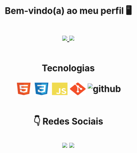 <h1 align="center">Bem-vindo(a) ao meu perfil 🖥️<h1>

<div align="center">
  <a href="https://github.com/Marvin1423">
  <img height="165em" src="https://github-readme-stats.vercel.app/api?username=Marvin1423&show_icons=true&theme=transparent"/>     </a>
  <a href="https://github-readme-stats.vercel.app/api/top-langs/? username=Marvin1423&layout=compact&langs_count=6&theme=transparent" target="_blank"><img height="165em" src="https://github-readme-stats.vercel.app/api/top-langs/?username=Marvin1423&layout=compact&langs_count=6&theme=transparent"/></a>
</div>
<div align="center" valign="top"><br>
 <p>Tecnologias</p>

  <img align="center" alt="HTML" height="40" width="50" src="https://raw.githubusercontent.com/devicons/devicon/master/icons/html5/html5-original.svg">
  <img align="center" alt="CSS" height="40" width="50" src="https://raw.githubusercontent.com/devicons/devicon/master/icons/css3/css3-original.svg">
  <img align="center" alt="Js" height="40" width="50" src="https://raw.githubusercontent.com/devicons/devicon/master/icons/javascript/javascript-plain.svg">
  <img align="center" alt="git" height="40" width="50" src="https://raw.githubusercontent.com/devicons/devicon/master/icons/git/git-original.svg">
  <img align="center" alt="github" height="45" width="45" src="https://cdn-icons-png.flaticon.com/512/536/536452.png">
 </div><br>
 
<div align="center">
    <p>👇 Redes Sociais</p>
   <a href="www.linkedin.com/in/arthur1423" target="_blank"><img src="https://img.shields.io/badge/-LinkedIn-%230077B5?style=for-the-badge&logo=linkedin&logoColor=white" target="_blank"></a>
   <a href="arthurmarvin1423@gmail.com" target="_blank"><img src="https://img.shields.io/badge/-Gmail-%23333?style=for-the-badge&logo=gmail&logoColor=white" target="_blank"></a> 

</div>
